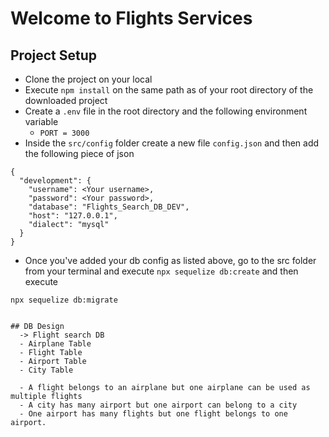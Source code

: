# Welcome to Flights Services

## Project Setup
- Clone the project on your local
- Execute `npm install` on the same path as of your root directory of the downloaded project
- Create a `.env` file in the root directory and the following environment variable
    - `PORT = 3000`
- Inside the `src/config` folder create a new file `config.json` and then add the following piece of json


```
{
  "development": {
    "username": <Your username>,
    "password": <Your password>,
    "database": "Flights_Search_DB_DEV",
    "host": "127.0.0.1",
    "dialect": "mysql"
  }
}

```

- Once you've added your db config as listed above, go to the src folder from your terminal and execute `npx sequelize db:create`
and then execute

`npx sequelize db:migrate`
```

## DB Design
  -> Flight search DB
  - Airplane Table 
  - Flight Table
  - Airport Table 
  - City Table

  - A flight belongs to an airplane but one airplane can be used as multiple flights
  - A city has many airport but one airport can belong to a city
  - One airport has many flights but one flight belongs to one airport.